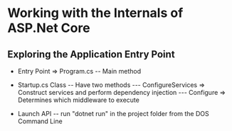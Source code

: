 # Working with the Internals of ASP.Net Core

## Exploring the Application Entry Point

- Entry Point => Program.cs
-- Main method

- Startup.cs Class
-- Have two methods
--- ConfigureServices => Construct services and perform dependency injection
--- Configure => Determines which middleware to execute

- Launch API
-- run "dotnet run" in the project folder from the DOS Command Line
